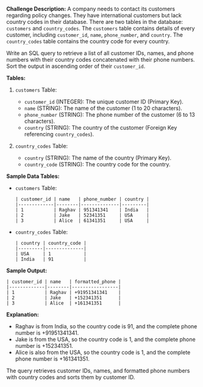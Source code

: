 **Challenge Description:**
A company needs to contact its customers regarding policy changes. They have international customers but lack country codes in their database. There are two tables in the database: `customers` and `country_codes`. The `customers` table contains details of every customer, including `customer_id`, `name`, `phone_number`, and `country`. The `country_codes` table contains the country code for every country.

Write an SQL query to retrieve a list of all customer IDs, names, and phone numbers with their country codes concatenated with their phone numbers. Sort the output in ascending order of their `customer_id`.

**Tables:**

1. `customers` Table:
   - `customer_id` (INTEGER): The unique customer ID (Primary Key).
   - `name` (STRING): The name of the customer (1 to 20 characters).
   - `phone_number` (STRING): The phone number of the customer (6 to 13 characters).
   - `country` (STRING): The country of the customer (Foreign Key referencing `country_codes`).

2. `country_codes` Table:
   - `country` (STRING): The name of the country (Primary Key).
   - `country_code` (STRING): The country code for the country.

**Sample Data Tables:**

- `customers` Table:

  ```
  | customer_id | name   | phone_number | country |
  |-------------|--------|--------------|---------|
  | 1           | Raghav | 951341341    | India   |
  | 2           | Jake   | 52341351     | USA     |
  | 3           | Alice  | 61341351     | USA     |
  ```

- `country_codes` Table:

  ```
  | country | country_code |
  |---------|--------------|
  | USA     | 1            |
  | India   | 91           |
  ```

**Sample Output:**

```
| customer_id | name   | formatted_phone |
|-------------|--------|-----------------|
| 1           | Raghav | +91951341341    |
| 2           | Jake   | +152341351      |
| 3           | Alice  | +161341351      |
```

**Explanation:**

- Raghav is from India, so the country code is 91, and the complete phone number is +91951341341.
- Jake is from the USA, so the country code is 1, and the complete phone number is +152341351.
- Alice is also from the USA, so the country code is 1, and the complete phone number is +161341351.

The query retrieves customer IDs, names, and formatted phone numbers with country codes and sorts them by customer ID.
